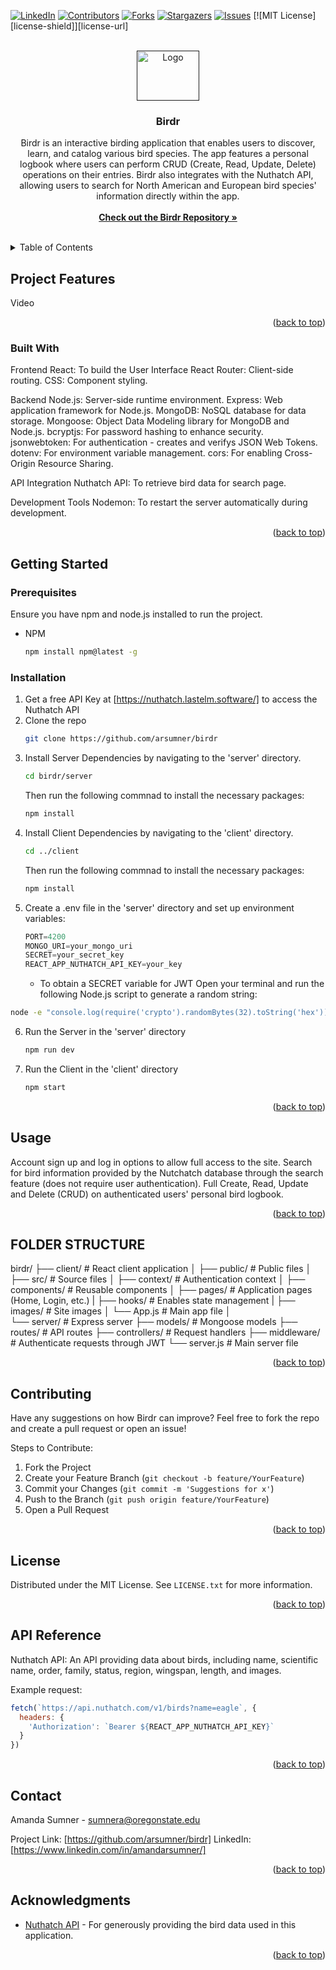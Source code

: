 <a id="readme-top"></a>


<!-- Shields -->
[![LinkedIn][linkedin-shield]][linkedin-url]
[![Contributors][contributors-shield]][contributors-url]
[![Forks][forks-shield]][forks-url]
[![Stargazers][stars-shield]][stars-url]
[![Issues][issues-shield]][issues-url]
[![MIT License][license-shield]][license-url]


<!-- PROJECT LOGO -->
<br />
<div align="center">
  <a href="https://github.com/arsumner/birdr">
  <a href="">
    <img src="images/birdr.jpg" alt="Logo" width="100" height="80">
  </a>

<h3 align="center">Birdr</h3>

  <p align="center">
    Birdr is an interactive birding application that enables users to discover, 
    learn, and catalog various bird species. The app features a personal logbook 
    where users can perform CRUD (Create, Read, Update, Delete) operations on their entries. 
    Birdr also integrates with the Nuthatch API, allowing users to search for 
    North American and European bird species' information directly within the app.
    <br />
    <br />
    <a href="https://github.com/arsumner/birdr"><strong>Check out the Birdr Repository »</strong></a>
    <br />
    <br />
    </p>
</div>


<!-- TABLE OF CONTENTS -->
<details>
  <summary>Table of Contents</summary>
  <ol>
    <li>
      <a href="#project-features">Project Features</a>
      <ul>
        <li><a href="#built-with">Technologies Used</a></li>
      </ul>
    </li>
    <li>
    <li><a href="#prerequisites">Prerequisites</a></li>
    <li><a href="#installation">Installation</a></li>
    <li><a href="#usage">Usage</a></li>
    <li><a href="#structure">Folder Structure</a></li>
    <li><a href="#contributing">Contributing</a></li>
    <li><a href="#api">API Reference</a></li>
    <li><a href="#contact">Contact</a></li>
    <li><a href="#acknowledgments">Acknowledgments</a></li>
  </ol>
</details>


<!-- Project Features -->
## Project Features

Video

<p align="right">(<a href="#readme-top">back to top</a>)</p>


### Built With

Frontend
React: To build the User Interface
React Router: Client-side routing.
CSS: Component styling.

Backend
Node.js: Server-side runtime environment.
Express: Web application framework for Node.js.
MongoDB: NoSQL database for data storage.
Mongoose: Object Data Modeling library for MongoDB and Node.js.
bcryptjs: For password hashing to enhance security.
jsonwebtoken: For authentication - creates and verifys JSON Web Tokens.
dotenv: For environment variable management.
cors: For enabling Cross-Origin Resource Sharing.

API Integration
Nuthatch API: To retrieve bird data for search page.

Development Tools
Nodemon: To restart the server automatically during development.

<p align="right">(<a href="#readme-top">back to top</a>)</p>


<!-- GETTING STARTED -->
## Getting Started

### Prerequisites

Ensure you have npm and node.js installed to run the project.
* NPM
  ```sh
  npm install npm@latest -g
  ```


### Installation

1. Get a free API Key at [https://nuthatch.lastelm.software/] to access the Nuthatch API
2. Clone the repo
   ```sh
   git clone https://github.com/arsumner/birdr
   ```
3. Install Server Dependencies by navigating to the 'server' directory.
   ```sh
   cd birdr/server
   ```
   Then run the following commnad to install the necessary packages:
   ```sh
   npm install
   ```
4. Install Client Dependencies by navigating to the 'client' directory.
   ```sh
   cd ../client
   ```
   Then run the following commnad to install the necessary packages:
   ```sh
   npm install
   ```
5. Create a .env file in the 'server' directory and set up environment variables:
   ```js
   PORT=4200
   MONGO_URI=your_mongo_uri
   SECRET=your_secret_key
   REACT_APP_NUTHATCH_API_KEY=your_key
   ```
   * To obtain a SECRET variable for JWT
  Open your terminal and run the following Node.js script to generate a random string: 
  ```sh
  node -e "console.log(require('crypto').randomBytes(32).toString('hex'))"
  ```
6. Run the Server in the 'server' directory
   ```js
   npm run dev
   ```
7. Run the Client in the 'client' directory
   ```js
   npm start 
   ```
   
<p align="right">(<a href="#readme-top">back to top</a>)</p>


<!-- USAGE EXAMPLES -->
## Usage

Account sign up and log in options to allow full access to the site.
Search for bird information provided by the Nutchatch database through the search feature (does not require user authentication).
Full Create, Read, Update and Delete (CRUD) on authenticated users' personal bird logbook.

<p align="right">(<a href="#readme-top">back to top</a>)</p>


<!-- FOLDER STRUCTURE -->
## FOLDER STRUCTURE

birdr/
├── client/                   # React client application
│   ├── public/               # Public files
│   ├── src/                  # Source files
│      ├── context/          # Authentication context
│      ├── components/       # Reusable components
│      ├── pages/            # Application pages (Home, Login, etc.)
|      ├── hooks/            # Enables state management
|      ├── images/           # Site images
│      └── App.js            # Main app file
│   
└── server/                   # Express server
    ├── models/               # Mongoose models
    ├── routes/               # API routes
    ├── controllers/          # Request handlers
    ├── middleware/           # Authenticate requests through JWT
    └── server.js             # Main server file

<p align="right">(<a href="#readme-top">back to top</a>)</p>


<!-- CONTRIBUTING -->
## Contributing

Have any suggestions on how Birdr can improve? Feel free to fork the repo and create a pull request or open an issue!

Steps to Contribute:
1. Fork the Project
2. Create your Feature Branch (`git checkout -b feature/YourFeature`)
3. Commit your Changes (`git commit -m 'Suggestions for x'`)
4. Push to the Branch (`git push origin feature/YourFeature`)
5. Open a Pull Request

<p align="right">(<a href="#readme-top">back to top</a>)</p>


<!-- LICENSE -->
## License

Distributed under the MIT License. See `LICENSE.txt` for more information.

<p align="right">(<a href="#readme-top">back to top</a>)</p>


<!-- API Reference -->
## API Reference

Nuthatch API: An API providing data about birds, 
including name, scientific name, order, family, status, region, wingspan, length, and images.

Example request:

```js
fetch(`https://api.nuthatch.com/v1/birds?name=eagle`, {
  headers: {
    'Authorization': `Bearer ${REACT_APP_NUTHATCH_API_KEY}`
  }
})
```

<p align="right">(<a href="#readme-top">back to top</a>)</p>


<!-- CONTACT -->
## Contact

Amanda Sumner - sumnera@oregonstate.edu

Project Link: [https://github.com/arsumner/birdr]
LinkedIn: [https://www.linkedin.com/in/amandarsumner/]

<p align="right">(<a href="#readme-top">back to top</a>)</p>


<!-- ACKNOWLEDGMENTS -->
## Acknowledgments

* [Nuthatch API](https://nuthatch.lastelm.software/) - For generously providing the bird data used in this application.

<p align="right">(<a href="#readme-top">back to top</a>)</p>


<!-- MARKDOWN LINKS & IMAGES -->
[linkedin-shield]: https://img.shields.io/badge/-LinkedIn-black.svg?style=for-the-badge&logo=linkedin&colorB=555
[linkedin-url]: https://www.linkedin.com/in/amandarsumner/
[contributors-shield]: https://img.shields.io/github/contributors/github_username/repo_name.svg?style=for-the-badge
[contributors-url]: https://github.com/github_username/repo_name/graphs/contributors
[forks-shield]: https://img.shields.io/github/forks/github_username/repo_name.svg?style=for-the-badge
[forks-url]: https://github.com/github_username/repo_name/network/members
[stars-shield]: https://img.shields.io/github/stars/github_username/repo_name.svg?style=for-the-badge
[stars-url]: https://github.com/github_username/repo_name/stargazers
[issues-shield]: https://img.shields.io/github/issues/github_username/repo_name.svg?style=for-the-badge
[issues-url]: https://github.com/github_username/repo_name/issues
